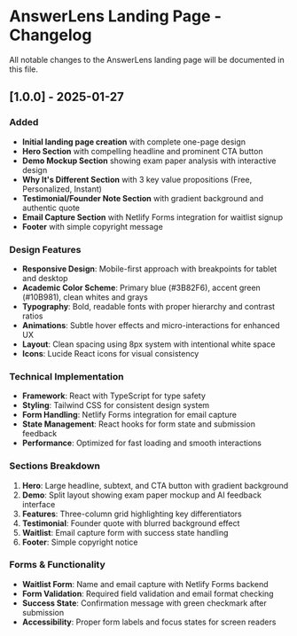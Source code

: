 # AnswerLens Landing Page - Changelog

All notable changes to the AnswerLens landing page will be documented in this file.

## [1.0.0] - 2025-01-27

### Added
- **Initial landing page creation** with complete one-page design
- **Hero Section** with compelling headline and prominent CTA button
- **Demo Mockup Section** showing exam paper analysis with interactive design
- **Why It's Different Section** with 3 key value propositions (Free, Personalized, Instant)
- **Testimonial/Founder Note Section** with gradient background and authentic quote
- **Email Capture Section** with Netlify Forms integration for waitlist signup
- **Footer** with simple copyright message

### Design Features
- **Responsive Design**: Mobile-first approach with breakpoints for tablet and desktop
- **Academic Color Scheme**: Primary blue (#3B82F6), accent green (#10B981), clean whites and grays
- **Typography**: Bold, readable fonts with proper hierarchy and contrast ratios
- **Animations**: Subtle hover effects and micro-interactions for enhanced UX
- **Layout**: Clean spacing using 8px system with intentional white space
- **Icons**: Lucide React icons for visual consistency

### Technical Implementation
- **Framework**: React with TypeScript for type safety
- **Styling**: Tailwind CSS for consistent design system
- **Form Handling**: Netlify Forms integration for email capture
- **State Management**: React hooks for form state and submission feedback
- **Performance**: Optimized for fast loading and smooth interactions

### Sections Breakdown
1. **Hero**: Large headline, subtext, and CTA button with gradient background
2. **Demo**: Split layout showing exam paper mockup and AI feedback interface
3. **Features**: Three-column grid highlighting key differentiators
4. **Testimonial**: Founder quote with blurred background effect
5. **Waitlist**: Email capture form with success state handling
6. **Footer**: Simple copyright notice

### Forms & Functionality
- **Waitlist Form**: Name and email capture with Netlify Forms backend
- **Form Validation**: Required field validation and email format checking
- **Success State**: Confirmation message with green checkmark after submission
- **Accessibility**: Proper form labels and focus states for screen readers